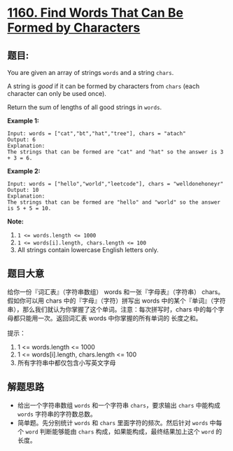 # [1160. Find Words That Can Be Formed by Characters](https://leetcode.com/problems/find-words-that-can-be-formed-by-characters/)


## 题目:

You are given an array of strings `words` and a string `chars`.

A string is *good* if it can be formed by characters from `chars` (each character can only be used once).

Return the sum of lengths of all good strings in `words`.

**Example 1:**

    Input: words = ["cat","bt","hat","tree"], chars = "atach"
    Output: 6
    Explanation: 
    The strings that can be formed are "cat" and "hat" so the answer is 3 + 3 = 6.

**Example 2:**

    Input: words = ["hello","world","leetcode"], chars = "welldonehoneyr"
    Output: 10
    Explanation: 
    The strings that can be formed are "hello" and "world" so the answer is 5 + 5 = 10.

**Note:**

1. `1 <= words.length <= 1000`
2. `1 <= words[i].length, chars.length <= 100`
3. All strings contain lowercase English letters only.


## 题目大意


给你一份『词汇表』（字符串数组） words 和一张『字母表』（字符串） chars。假如你可以用 chars 中的『字母』（字符）拼写出 words 中的某个『单词』（字符串），那么我们就认为你掌握了这个单词。注意：每次拼写时，chars 中的每个字母都只能用一次。返回词汇表 words 中你掌握的所有单词的 长度之和。

提示：

1. 1 <= words.length <= 1000
2. 1 <= words[i].length, chars.length <= 100
3. 所有字符串中都仅包含小写英文字母



## 解题思路

- 给出一个字符串数组 `words` 和一个字符串 `chars`，要求输出 `chars` 中能构成 `words` 字符串的字符数总数。
- 简单题。先分别统计 `words` 和 `chars` 里面字符的频次。然后针对 `words` 中每个 `word` 判断能够能由 `chars` 构成，如果能构成，最终结果加上这个 `word` 的长度。
